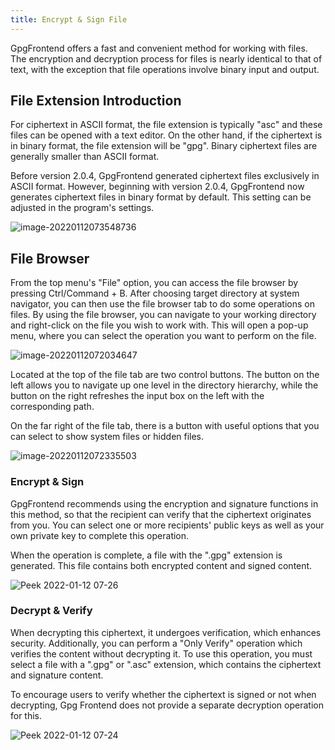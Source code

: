 ```yaml
---
title: Encrypt & Sign File
---
```


GpgFrontend offers a fast and convenient method for working with files. The
encryption and decryption process for files is nearly identical to that of text,
with the exception that file operations involve binary input and output.

## File Extension Introduction

For ciphertext in ASCII format, the file extension is typically "asc" and these
files can be opened with a text editor. On the other hand, if the ciphertext is
in binary format, the file extension will be "gpg". Binary ciphertext files are
generally smaller than ASCII format.

Before version 2.0.4, GpgFrontend generated ciphertext files exclusively in
ASCII format. However, beginning with version 2.0.4, GpgFrontend now generates
ciphertext files in binary format by default. This setting can be adjusted in
the program's settings.

![image-20220112073548736](https://image.cdn.bktus.com/i/2023/11/16/980bff72-7271-b639-e63b-ff1d274edc95.webp)

## File Browser

From the top menu's "File" option, you can access the file browser by pressing
Ctrl/Command + B. After choosing target directory at system navigator, you
can then use the file browser tab to do some operations on files. By using the
file browser, you can navigate to your working directory and right-click on the
file you wish to work with. This will open a pop-up menu, where you can select
the operation you want to perform on the file.

![image-20220112072034647](https://image.cdn.bktus.com/i/2023/11/16/6a137a63-ae76-d45c-b425-5c3e5961aa2d.webp)

Located at the top of the file tab are two control buttons. The button on the
left allows you to navigate up one level in the directory hierarchy, while the
button on the right refreshes the input box on the left with the corresponding
path.

On the far right of the file tab, there is a button with useful options that you
can select to show system files or hidden files.

![image-20220112072335503](https://image.cdn.bktus.com/i/2023/11/16/1cc208dc-75f7-6e1f-f802-149ed18095af.webp)

### Encrypt & Sign

GpgFrontend recommends using the encryption and signature functions in this
method, so that the recipient can verify that the ciphertext originates from
you. You can select one or more recipients' public keys as well as your own
private key to complete this operation.

When the operation is complete, a file with the ".gpg" extension is generated.
This file contains both encrypted content and signed content.

![Peek 2022-01-12 07-26](https://image.cdn.bktus.com/i/2023/11/16/e7b1cf22-483d-91a4-e1d1-475ba10c51ad.gif)

### Decrypt & Verify

When decrypting this ciphertext, it undergoes verification, which enhances
security. Additionally, you can perform a "Only Verify" operation which verifies
the content without decrypting it. To use this operation, you must select a file
with a ".gpg" or ".asc" extension, which contains the ciphertext and signature
content.

To encourage users to verify whether the ciphertext is signed or not when
decrypting, Gpg Frontend does not provide a separate decryption operation for
this.

![Peek 2022-01-12 07-24](https://image.cdn.bktus.com/i/2023/11/16/bf3cca62-d28a-83bd-8676-7cb1bcf94f4c.gif)
